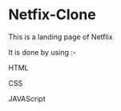 # Netfix-Clone

This is a landing page of Netflix 


It is done by using :- 


HTML

CSS

JAVAScript
